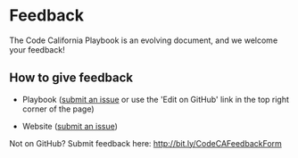 # Feedback

The Code California Playbook is an evolving document, and we welcome your feedback!

## How to give feedback

* Playbook ([submit an issue](https://github.com/cagov/playbook/issues) or use the 'Edit on GitHub' link in the top right corner of the page)

* Website ([submit an issue](https://github.com/cagov/codeCAgov/issues))

Not on GitHub? Submit feedback here: http://bit.ly/CodeCAFeedbackForm

